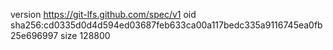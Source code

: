 version https://git-lfs.github.com/spec/v1
oid sha256:cd0335d0d4d594ed03687feb633ca00a117bedc335a9116745ea0fb25e696997
size 128800
